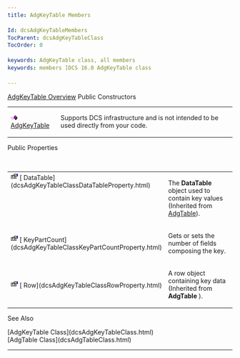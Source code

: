 ```yaml
---
title: AdgKeyTable Members

Id: dcsAdgKeyTableMembers
TocParent: dcsAdgKeyTableClass
TocOrder: 0

keywords: AdgKeyTable class, all members
keywords: members [DCS 16.0 AdgKeyTable class

---
```


[AdgKeyTable Overview](dcsAdgKeyTableClass.html) 
Public Constructors

<table class="dtTABLE" id="table4" style="border-spacing: 0px" cellspacing="0" x-use-null-cells="x-use-null-cells">
          <colgroup span="1">
            <col span="1" style="WIDTH: 20%" />
            <col span="1" style="WIDTH: 70%" />
          </colgroup>
          <tr valign="top">
            <td colspan="1" rowspan="1">

<img height="11" alt="public property" src="Images/PUBLIC%20METHOD.GIF" width="15" border="0" x-maintain-ratio="TRUE" /> [ AdgKeyTable](dcsAdgKeyTableClassAdgKeyTableConstructor.html) 
</td>
            <td colspan="1" rowspan="1">

Supports DCS infrastructure and is not intended to be used directly from your code. 
</td>
          </tr>
</table>

Public Properties

<br />

<table class="dtTABLE" id="Table5" style="border-spacing: 0px" cellspacing="0" x-use-null-cells="x-use-null-cells">
          <colgroup span="1">
            <col span="1" style="WIDTH: 20%" />
            <col span="1" style="WIDTH: 70%" />
          </colgroup>
          <tr valign="top">
            <td colspan="1" rowspan="1">
              <img height="16" alt="public property" src="Images/property.bmp" width="16" border="0" />
              [
								DataTable](dcsAdgKeyTableClassDataTableProperty.html)
            </td>
            <td colspan="1" rowspan="1">

The **DataTable** object used to contain key values (Inherited from [ AdgTable](dcsAdgTableClass.html)).
</td>
          </tr>
          <tr>
            <td colspan="1" rowspan="1">
              <img height="16" alt="public property" src="Images/property.bmp" width="16" border="0" />
              [
								KeyPartCount](dcsAdgKeyTableClassKeyPartCountProperty.html)
            </td>
            <td colspan="1" rowspan="1">

Gets or sets the number of fields composing the key.
</td>
          </tr>
          <tr>
            <td colspan="1" rowspan="1">
              <img height="16" alt="public property" src="Images/property.bmp" width="16" border="0" />
              [
								Row](dcsAdgKeyTableClassRowProperty.html)
            </td>
            <td colspan="1" rowspan="1">

A row object containing key data (Inherited from **AdgTable** ).
</td>
          </tr>
</table>

See Also

<dl />
      [AdgKeyTable Class](dcsAdgKeyTableClass.html)
      <br />
      [AdgTable Class](dcsAdgTableClass.html)
<dl />

---

